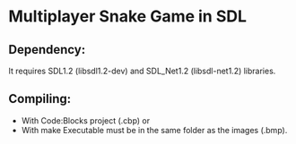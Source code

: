 # Multiplayer Snake Game in SDL
## Dependency:
It requires SDL1.2 (libsdl1.2-dev) and SDL_Net1.2 (libsdl-net1.2) libraries.
## Compiling:
- With Code:Blocks project (.cbp) or
- With make
Executable must be in the same folder as the images (.bmp).
